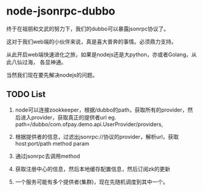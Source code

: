 # node-jsonrpc-dubbo

终于在祖朋和文武的努力下，我们的dubbo可以暴露jsonrpc协议了。

这对于我们web端的小伙伴来说，真是喜大普奔的事情。必须鼎力支持。


从此开启web端快速进化之旅，如果是nodejs还是大python，亦或者Golang，从此八仙过海，
各显神通。


当然我们现在要先解决nodejs的问题。

## TODO List

1. node可以连接zookkeeper，根据/dubbo的path，获取所有的provider，然后进入provider，获取真正的提供者url eg.
   path=/dubbo/com.ofpay.demo.api.UserProvider/providers,
   
2. 根据提供者的信息，过滤出jsonrpc://协议的provider，解析url，获取host:port/path method param

3. 通过jsonrpc去调用method

4. 获取注册中心的信息，然后本地缓存配置信息，然后订阅zk的更新

5. 一个服务可能有多个提供者(集群)，现在先随机调度到其中一个。
